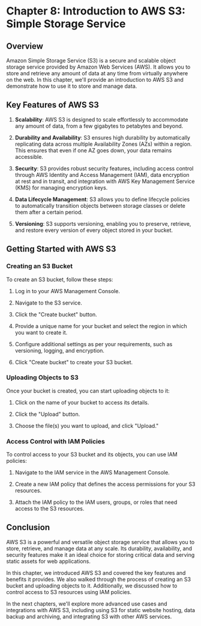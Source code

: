 # Chapter 8: Introduction to AWS S3: Simple Storage Service

## Overview

Amazon Simple Storage Service (S3) is a secure and scalable object storage service provided by Amazon Web Services (AWS). It allows you to store and retrieve any amount of data at any time from virtually anywhere on the web. In this chapter, we'll provide an introduction to AWS S3 and demonstrate how to use it to store and manage data.

## Key Features of AWS S3

1. **Scalability**: AWS S3 is designed to scale effortlessly to accommodate any amount of data, from a few gigabytes to petabytes and beyond.

2. **Durability and Availability**: S3 ensures high durability by automatically replicating data across multiple Availability Zones (AZs) within a region. This ensures that even if one AZ goes down, your data remains accessible.

3. **Security**: S3 provides robust security features, including access control through AWS Identity and Access Management (IAM), data encryption at rest and in transit, and integration with AWS Key Management Service (KMS) for managing encryption keys.

4. **Data Lifecycle Management**: S3 allows you to define lifecycle policies to automatically transition objects between storage classes or delete them after a certain period.

5. **Versioning**: S3 supports versioning, enabling you to preserve, retrieve, and restore every version of every object stored in your bucket.

## Getting Started with AWS S3

### Creating an S3 Bucket

To create an S3 bucket, follow these steps:

1. Log in to your AWS Management Console.

2. Navigate to the S3 service.

3. Click the "Create bucket" button.

4. Provide a unique name for your bucket and select the region in which you want to create it.

5. Configure additional settings as per your requirements, such as versioning, logging, and encryption.

6. Click "Create bucket" to create your S3 bucket.

### Uploading Objects to S3

Once your bucket is created, you can start uploading objects to it:

1. Click on the name of your bucket to access its details.

2. Click the "Upload" button.

3. Choose the file(s) you want to upload, and click "Upload."

### Access Control with IAM Policies

To control access to your S3 bucket and its objects, you can use IAM policies:

1. Navigate to the IAM service in the AWS Management Console.

2. Create a new IAM policy that defines the access permissions for your S3 resources.

3. Attach the IAM policy to the IAM users, groups, or roles that need access to the S3 resources.

## Conclusion

AWS S3 is a powerful and versatile object storage service that allows you to store, retrieve, and manage data at any scale. Its durability, availability, and security features make it an ideal choice for storing critical data and serving static assets for web applications.

In this chapter, we introduced AWS S3 and covered the key features and benefits it provides. We also walked through the process of creating an S3 bucket and uploading objects to it. Additionally, we discussed how to control access to S3 resources using IAM policies.

In the next chapters, we'll explore more advanced use cases and integrations with AWS S3, including using S3 for static website hosting, data backup and archiving, and integrating S3 with other AWS services.